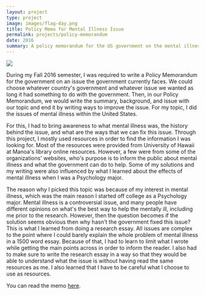 ```yaml
---
layout: project
type: project
image: images/flag-day.png
title: Policy Memo for Mental Illness Issue
permalink: projects/policy-memorandum
date: 2016
summary: A policy memorandum for the US government on the mental illness.
---
```

<img class="ui medium right floated rounded image" src="https://mary-pascual.github.io/images/57cf081d180000b429bcf90c.png">

During my Fall 2016 semester, I was required to write a Policy Memorandum for the government on an issue the government currently faces.  We could choose whatever country's government and whatever issue we wanted as long it had something to do with the government.  Then, in our Policy Memorandum, we would write the summary, background, and issue with our topic and end it by writing ways to improve the issue.  For my topic, I did the issues of mental illness within the United States.

For this, I had to bring awareness to what mental illness was, the history behind the issue, and what are the ways that we can fix this issue.  Through this project, I mostly used resources in order to find the information I was looking for.  Most of the resources were provided from University of Hawaii at Manoa's library online resources.  However, a few were from some of the organizations' websites, who's purpose is to inform the public about mental illness and what the government can do to help.  Some of my solutions and my writing were also influenced by what I learned about the effects of mental illness when I was a Psychology major.

The reason why I picked this topic was because of my interest in mental illness, which was the main reason I started off college as a Psychology major.  Mental illness is a controversial issue, and many people have different opinions on what's the best way to help the mentally ill, including me prior to the research.  However, then the question becomes if the solution seems obvious then why hasn't the government fixed this issue?  This is what I learned from doing a research essay.  All issues are complex to the point where I could barely explain the whole problem of mental illness in a 1500 word essay.  Because of that, I had to learn to limit what I wrote while getting the main points across in order to inform the reader.  I also had to make sure to write the research essay in a way so that they would be able to understand what the issue is without having read the same resources as me.  I also learned that I have to be careful what I choose to use as resources.

You can read the memo [here](http://mary-pascual.github.io/projects/PolicyMemorandum.pdf).
